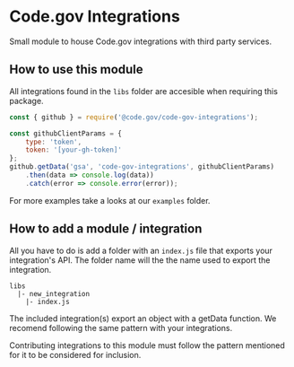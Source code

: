 # Code.gov Integrations

Small module to house Code.gov integrations with third party services.

## How to use this module

All integrations found in the `libs` folder are accesible when requiring this package.

```javascript
const { github } = require('@code.gov/code-gov-integrations');

const githubClientParams = {
    type: 'token',
    token: '[your-gh-token]'
};
github.getData('gsa', 'code-gov-integrations', githubClientParams)
    .then(data => console.log(data))
    .catch(error => console.error(error));
```

For more examples take a looks at our `examples` folder.

## How to add a module / integration

All you have to do is add a folder with an `index.js` file that exports your integration's API. The folder name will the the name used to export the integration.

```
libs
  |- new_integration
    |- index.js
```

The included integration(s) export an object with a getData function. We recomend following the same pattern with your integrations.

Contributing integrations to this module must follow the pattern mentioned for it to be considered for inclusion.